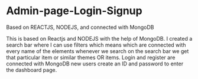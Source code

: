 # Admin-page-Login-Signup
Based on REACTJS, NODEJS, and connected with MongoDB

This is based on Reactjs and NODEJS with the help of MongoDB. 
I created a search bar where I can use filters which means which are connected with every name of the elements whenever we search on the search bar we get that particular item or similar themes OR items.
Login and register are connected with MongoDB new users create an ID and password to enter the dashboard page.
